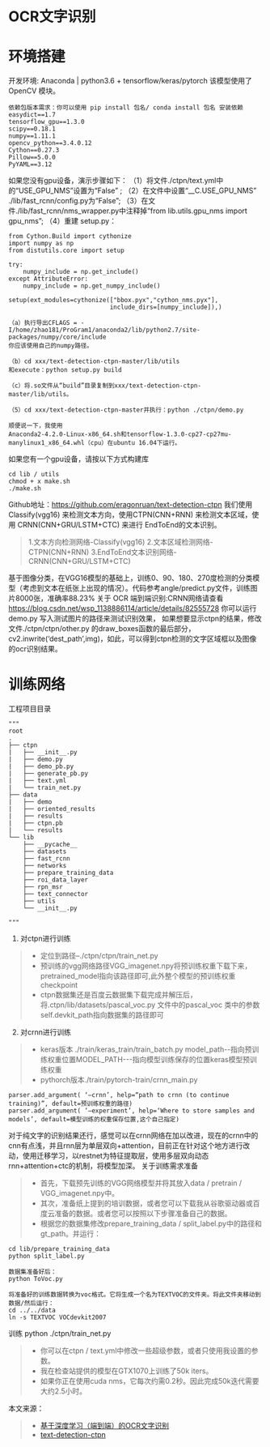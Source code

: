 # OCR文字识别


# 环境搭建

开发环境: Anaconda | python3.6 + tensorflow/keras/pytorch
该模型使用了 OpenCV 模块。

```python?linenums
依赖包版本需求：你可以使用 pip install 包名/ conda install 包名 安装依赖
easydict==1.7
tensorflow_gpu==1.3.0
scipy==0.18.1
numpy==1.11.1
opencv_python==3.4.0.12
Cython==0.27.3
Pillow==5.0.0
PyYAML==3.12
```

如果您没有gpu设备，演示步骤如下：
（1）将文件./ctpn/text.yml中的“USE_GPU_NMS”设置为“False” ;
（2）在文件中设置“__C.USE_GPU_NMS” ./lib/fast_rcnn/config.py为“False”;
（3）在文件./lib/fast_rcnn/nms_wrapper.py中注释掉“from lib.utils.gpu_nms import gpu_nms”;
（4）重建 setup.py：

```python?linenums
from Cython.Build import cythonize
import numpy as np
from distutils.core import setup

try:
    numpy_include = np.get_include()
except AttributeError:
    numpy_include = np.get_numpy_include()
    
setup(ext_modules=cythonize(["bbox.pyx","cython_nms.pyx"],
                            include_dirs=[numpy_include]),)

（a）执行导出CFLAGS = -I/home/zhao181/ProGram1/anaconda2/lib/python2.7/site-packages/numpy/core/include 
你应该使用自己的numpy路径。

（b）cd xxx/text-detection-ctpn-master/lib/utils 
和execute：python setup.py build

（c）将.so文件从“build”目录复制到xxx/text-detection-ctpn-master/lib/utils。

（5）cd xxx/text-detection-ctpn-master并执行：python ./ctpn/demo.py

顺便说一下，我使用
Anaconda2-4.2.0-Linux-x86_64.sh和tensorflow-1.3.0-cp27-cp27mu-manylinux1_x86_64.whl（cpu）在ubuntu 16.04下运行。
```

如果您有一个gpu设备，请按以下方式构建库

```python?linenums
cd lib / utils
chmod + x make.sh
./make.sh
```

Github地址：https://github.com/eragonruan/text-detection-ctpn
我们使用 Classify(vgg16) 来检测文本方向，使用CTPN(CNN+RNN) 来检测文本区域，使用 CRNN(CNN+GRU/LSTM+CTC) 来进行 EndToEnd的文本识别。

> 1.文本方向检测网络-Classify(vgg16)
> 2.文本区域检测网络-CTPN(CNN+RNN)
> 3.EndToEnd文本识别网络-CRNN(CNN+GRU/LSTM+CTC)

基于图像分类，在VGG16模型的基础上，训练0、90、180、270度检测的分类模型（考虑到文本在纸张上出现的情况）。代码参考angle/predict.py文件，训练图片8000张，准确率88.23%
关于 OCR 端到端识别:CRNN网络请查看 https://blog.csdn.net/wsp_1138886114/article/details/82555728
你可以运行demo.py 写入测试图片的路径来测试识别效果，
如果想要显示ctpn的结果，修改文件./ctpn/ctpn/other.py 的draw_boxes函数的最后部分，cv2.inwrite(‘dest_path’,img)，如此，可以得到ctpn检测的文字区域框以及图像的ocr识别结果。

# 训练网络

工程项目目录

```python?linenums
"""
root
.
├── ctpn
|   ├── __init__.py
|   ├── demo.py
|   ├── demo_pb.py
|   ├── generate_pb.py
|   ├── text.yml
|   └── train_net.py
├── data
|   ├── demo
|   ├── oriented_results
|   ├── results
|   ├── ctpn.pb
|   └── results
└── lib
    ├── __pycache__
    ├── datasets
    ├── fast_rcnn
    ├── networks
    ├── prepare_training_data
    ├── roi_data_layer
    ├── rpn_msr
    ├── text_connector
    ├── utils
    └── __init__.py

"""
```

1. 对ctpn进行训练

> * 定位到路径–./ctpn/ctpn/train_net.py
> * 预训练的vgg网络路径VGG_imagenet.npy将预训练权重下载下来，pretrained_model指向该路径即可,此外整个模型的预训练权重checkpoint
> * ctpn数据集还是百度云数据集下载完成并解压后，将.ctpn/lib/datasets/pascal_voc.py 文件中的pascal_voc 类中的参数self.devkit_path指向数据集的路径即可

2. 对crnn进行训练

> * keras版本 ./train/keras_train/train_batch.py model_path--指向预训练权重位置MODEL_PATH---指向模型训练保存的位置keras模型预训练权重
> * pythorch版本./train/pytorch-train/crnn_main.py

```python?linenums
parser.add_argument( ‘–crnn’, help=“path to crnn (to continue training)”, default=预训练权重的路径)
parser.add_argument( ‘–experiment’, help=‘Where to store samples and models’, default=模型训练的权重保存位置,这个自己指定)
```

对于纯文字的识别结果还行，感觉可以在crnn网络在加以改进，现在的crnn中的cnn有点浅，并且rnn层为单层双向+attention，目前正在针对这个地方进行改动，使用迁移学习，以restnet为特征提取层，使用多层双向动态rnn+attention+ctc的机制，将模型加深。
关于训练需求准备

> * 首先，下载预先训练的VGG网络模型并将其放入data / pretrain / VGG_imagenet.npy中。
> * 其次，准备纸上提到的培训数据，或者您可以下载我从谷歌驱动器或百度云准备的数据。或者您可以按照以下步骤准备自己的数据。
> * 根据您的数据集修改prepare_training_data / split_label.py中的路径和gt_path。并运行：

```shell?linenums
cd lib/prepare_training_data
python split_label.py

数据集准备好后：
python ToVoc.py

将准备好的训练数据转换为voc格式。它将生成一个名为TEXTVOC的文件夹。将此文件夹移动到数据/然后运行：
cd ../../data
ln -s TEXTVOC VOCdevkit2007

```

训练
python ./ctpn/train_net.py

> * 你可以在ctpn / text.yml中修改一些超级参数，或者只使用我设置的参数。
> * 我在检查站提供的模型在GTX1070上训练了50k iters。
> * 如果你正在使用cuda nms，它每次约需0.2秒。因此完成50k迭代需要大约2.5小时。






本文来源：

> * [基于深度学习（端到端）的OCR文字识别](https://blog.csdn.net/wsp_1138886114/article/details/83864582)
> * [text-detection-ctpn](https://github.com/eragonruan/text-detection-ctpn)

